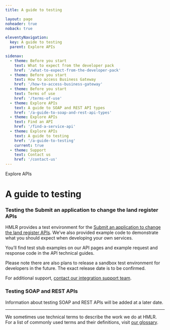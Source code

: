 ```yaml
---
title: A guide to testing

layout: page
noheader: true
noback: true

eleventyNavigation:
  key: A guide to testing
  parent: Explore APIs

sidenav:
  - theme: Before you start
    text: What to expect from the developer pack
    href: '/what-to-expect-from-the-developer-pack'
  - theme: Before you start
    text: How to access Business Gateway
    href: '/how-to-access-business-gateway'
  - theme: Before you start
    text: Terms of use
    href: '/terms-of-use'
  - theme: Explore APIs
    text: A guide to SOAP and REST API types
    href: '/a-guide-to-soap-and-rest-api-types'
  - theme: Explore APIs
    text: Find an API
    href: '/find-a-service-api'
  - theme: Explore APIs
    text: A guide to testing
    href: '/a-guide-to-testing'
    current: true
  - theme: Support
    text: Contact us 
    href: '/contact-us'
---
```


<span class="govuk-caption-xl">Explore APIs</span>
<h1 class="govuk-heading-xl">A guide to testing</h1>
<div class="govuk-grid-row">
  <h3 class="govuk-heading-m govuk-!-margin-left-3">Testing the Submit an application to change the land register APIs</h3>
  <p class="govuk-body govuk-!-font-weight-regular govuk-!-margin-left-3">HMLR provides a test environment for the <a class="govuk-body govuk-link" href="/apis/submit-an-application-to-change-the-land-register">Submit an application to change the land register APIs</a>. We’ve also provided example code to demonstrate what you should expect when developing your own services.</p>
  <p class="govuk-body govuk-!-font-weight-regular govuk-!-margin-left-3">You’ll find test stub examples on our API pages and example request and response code in the API technical guides.</p>
  <div class="govuk-inset-text">Please note there are also plans to release a sandbox test environment for developers in the future. The exact release date is to be confirmed.</div>
  <p class="govuk-body govuk-!-font-weight-regular govuk-!-margin-left-3">For additional support, <a class="govuk-body govuk-link" href="/contact-us">contact our integration support team</a>.</p>
  <h3 class="govuk-heading-m govuk-!-margin-left-3">Testing SOAP and REST APIs</h3>
  <p class="govuk-body govuk-!-font-weight-regular govuk-!-margin-left-3">Information about testing SOAP and REST APIs will be added at a later date.</p>
  <hr class="govuk-section-break govuk-section-break--m govuk-section-break--visible">
  <p class="govuk-body govuk-!-font-weight-regular govuk-!-margin-left-3">We sometimes use technical terms to describe the work we do at HMLR. For a list of commonly used terms and their definitions, visit <a class="govuk-link" href="/glossary">our glossary</a>.</p>
</div>